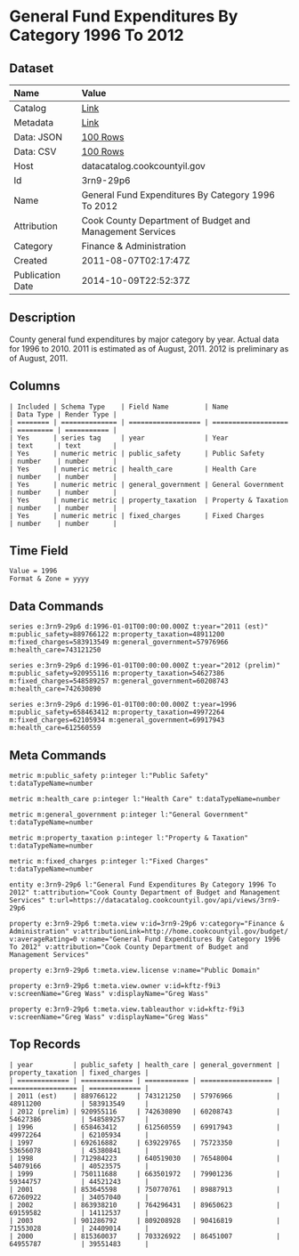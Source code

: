 # General Fund Expenditures By Category 1996 To 2012

## Dataset

| Name | Value |
| :--- | :---- |
| Catalog | [Link](https://catalog.data.gov/dataset/general-fund-expenditures-by-category-1996-to-2012-a9c83) |
| Metadata | [Link](https://datacatalog.cookcountyil.gov/api/views/3rn9-29p6) |
| Data: JSON | [100 Rows](https://datacatalog.cookcountyil.gov/api/views/3rn9-29p6/rows.json?max_rows=100) |
| Data: CSV | [100 Rows](https://datacatalog.cookcountyil.gov/api/views/3rn9-29p6/rows.csv?max_rows=100) |
| Host | datacatalog.cookcountyil.gov |
| Id | 3rn9-29p6 |
| Name | General Fund Expenditures By Category 1996 To 2012 |
| Attribution | Cook County Department of Budget and Management Services |
| Category | Finance & Administration |
| Created | 2011-08-07T02:17:47Z |
| Publication Date | 2014-10-09T22:52:37Z |

## Description

County general fund expenditures by major category by year. Actual data for 1996 to 2010. 2011 is estimated as of August, 2011. 2012 is preliminary as of August, 2011.

## Columns

```ls
| Included | Schema Type    | Field Name         | Name                | Data Type | Render Type |
| ======== | ============== | ================== | =================== | ========= | =========== |
| Yes      | series tag     | year               | Year                | text      | text        |
| Yes      | numeric metric | public_safety      | Public Safety       | number    | number      |
| Yes      | numeric metric | health_care        | Health Care         | number    | number      |
| Yes      | numeric metric | general_government | General Government  | number    | number      |
| Yes      | numeric metric | property_taxation  | Property & Taxation | number    | number      |
| Yes      | numeric metric | fixed_charges      | Fixed Charges       | number    | number      |
```

## Time Field

```ls
Value = 1996
Format & Zone = yyyy
```

## Data Commands

```ls
series e:3rn9-29p6 d:1996-01-01T00:00:00.000Z t:year="2011 (est)" m:public_safety=889766122 m:property_taxation=48911200 m:fixed_charges=583913549 m:general_government=57976966 m:health_care=743121250

series e:3rn9-29p6 d:1996-01-01T00:00:00.000Z t:year="2012 (prelim)" m:public_safety=920955116 m:property_taxation=54627386 m:fixed_charges=548589257 m:general_government=60208743 m:health_care=742630890

series e:3rn9-29p6 d:1996-01-01T00:00:00.000Z t:year=1996 m:public_safety=658463412 m:property_taxation=49972264 m:fixed_charges=62105934 m:general_government=69917943 m:health_care=612560559
```

## Meta Commands

```ls
metric m:public_safety p:integer l:"Public Safety" t:dataTypeName=number

metric m:health_care p:integer l:"Health Care" t:dataTypeName=number

metric m:general_government p:integer l:"General Government" t:dataTypeName=number

metric m:property_taxation p:integer l:"Property & Taxation" t:dataTypeName=number

metric m:fixed_charges p:integer l:"Fixed Charges" t:dataTypeName=number

entity e:3rn9-29p6 l:"General Fund Expenditures By Category 1996 To 2012" t:attribution="Cook County Department of Budget and Management Services" t:url=https://datacatalog.cookcountyil.gov/api/views/3rn9-29p6

property e:3rn9-29p6 t:meta.view v:id=3rn9-29p6 v:category="Finance & Administration" v:attributionLink=http://home.cookcountyil.gov/budget/ v:averageRating=0 v:name="General Fund Expenditures By Category 1996 To 2012" v:attribution="Cook County Department of Budget and Management Services"

property e:3rn9-29p6 t:meta.view.license v:name="Public Domain"

property e:3rn9-29p6 t:meta.view.owner v:id=kftz-f9i3 v:screenName="Greg Wass" v:displayName="Greg Wass"

property e:3rn9-29p6 t:meta.view.tableauthor v:id=kftz-f9i3 v:screenName="Greg Wass" v:displayName="Greg Wass"
```

## Top Records

```ls
| year          | public_safety | health_care | general_government | property_taxation | fixed_charges | 
| ============= | ============= | =========== | ================== | ================= | ============= | 
| 2011 (est)    | 889766122     | 743121250   | 57976966           | 48911200          | 583913549     | 
| 2012 (prelim) | 920955116     | 742630890   | 60208743           | 54627386          | 548589257     | 
| 1996          | 658463412     | 612560559   | 69917943           | 49972264          | 62105934      | 
| 1997          | 692616882     | 639229765   | 75723350           | 53656078          | 45380841      | 
| 1998          | 712984223     | 640519030   | 76548004           | 54079166          | 40523575      | 
| 1999          | 750111688     | 663501972   | 79901236           | 59344757          | 44521243      | 
| 2001          | 853645598     | 750770761   | 89887913           | 67260922          | 34057040      | 
| 2002          | 863938210     | 764296431   | 89650623           | 69159582          | 14112537      | 
| 2003          | 901286792     | 809208928   | 90416819           | 71553028          | 24409014      | 
| 2000          | 815360037     | 703326922   | 86451007           | 64955787          | 39551483      | 
```